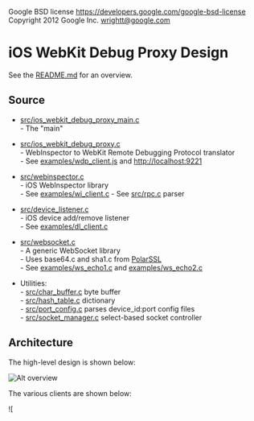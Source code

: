 Google BSD license <https://developers.google.com/google-bsd-license>   
Copyright 2012 Google Inc.  <wrightt@google.com>


iOS WebKit Debug Proxy Design
=============================

See the [README.md](README.md) for an overview.

Source
------

- [src/ios_webkit_debug_proxy_main.c](src/ios_webkit_debug_proxy_main.c)   
   \- The "main"   

- [src/ios_webkit_debug_proxy.c](src/ios_webkit_debug_proxy.c)    
   \- WebInspector to WebKit Remote Debugging Protocol translator   
   \- See [examples/wdp_client.js](examples/wdp_client.js) and <http://localhost:9221>   

- [src/webinspector.c](src/webinspector.c)   
   \- iOS WebInspector library   
   \- See [examples/wi_client.c](examples/wi_client.c)
   \- See [src/rpc.c](src/rpc.c) parser

- [src/device_listener.c](src/device_listener.c)   
   \- iOS device add/remove listener   
   \- See [examples/dl_client.c](examples/dl_client.c)   

- [src/websocket.c](src/websocket.c)   
   \- A generic WebSocket library   
   \- Uses base64.c and sha1.c from [PolarSSL](http://www.polarssl.org)   
   \- See [examples/ws_echo1.c](examples/ws_echo1.c) and [examples/ws_echo2.c](examples/ws_echo2.c)

- Utilities:   
   \- [src/char_buffer.c](src/char_buffer.c) byte buffer   
   \- [src/hash_table.c](src/hash_table.c) dictionary   
   \- [src/port_config.c](src/port_config.c) parses device_id:port config files   
   \- [src/socket_manager.c](src/socket_manager.c) select-based socket controller   


Architecture
------------

The high-level design is shown below:

![Alt overview](overview.png "Overview")

The various clients are shown below:

![
